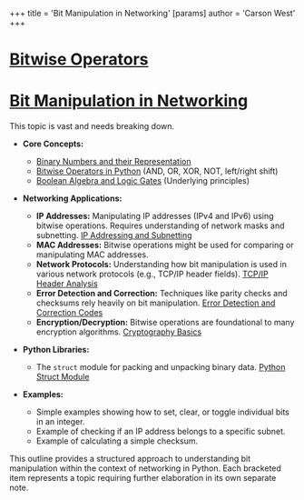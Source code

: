 +++
 title = 'Bit Manipulation in Networking'
[params]
	author = 'Carson West'
+++
# [Bitwise Operators](./../bitwise-operators/)
# [Bit Manipulation in Networking](./../bit-manipulation-in-networking/) 
This topic is vast and needs breaking down.

* **Core Concepts:**
    * [Binary Numbers and their Representation](./../binary-numbers-and-their-representation/)
    * [Bitwise Operators in Python](./../bitwise-operators-in-python/)  (AND, OR, XOR, NOT, left/right shift)
    * [Boolean Algebra and Logic Gates](./../boolean-algebra-and-logic-gates/) (Underlying principles)

* **Networking Applications:**
    * **IP Addresses:**  Manipulating IP addresses (IPv4 and IPv6) using bitwise operations.  Requires understanding of network masks and subnetting. [IP Addressing and Subnetting](./../ip-addressing-and-subnetting/)
    * **MAC Addresses:** Bitwise operations might be used for comparing or manipulating MAC addresses.
    * **Network Protocols:** Understanding how bit manipulation is used in various network protocols (e.g., TCP/IP header fields). [TCP/IP Header Analysis](./../tcp/ip-header-analysis/)
    * **Error Detection and Correction:**  Techniques like parity checks and checksums rely heavily on bit manipulation. [Error Detection and Correction Codes](./../error-detection-and-correction-codes/)
    * **Encryption/Decryption:** Bitwise operations are foundational to many encryption algorithms. [Cryptography Basics](./../cryptography-basics/)

* **Python Libraries:**
    * The `struct` module for packing and unpacking binary data.  [Python Struct Module](./../python-struct-module/)

* **Examples:**
    * Simple examples showing how to set, clear, or toggle individual bits in an integer.
    * Example of checking if an IP address belongs to a specific subnet.
    * Example of calculating a simple checksum.


This outline provides a structured approach to understanding bit manipulation within the context of networking in Python. Each bracketed item represents a topic requiring further elaboration in its own separate note.
